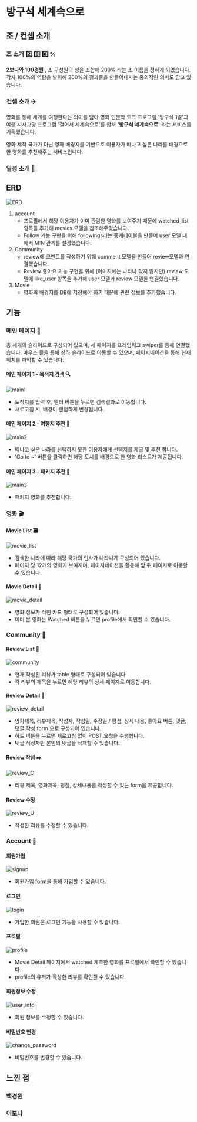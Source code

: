 # 방구석 세계속으로

## 조 / 컨셉 소개 

### 조 소개 :two: :zero: :zero: %

**2보나와 100경원** , 조 구성원의 성을 조합해 200% 라는 조 이름을 정하게 되었습니다. 각자 100%의 역량을 발휘해 200%의 결과물을 만들어내자는 중의적인 의미도 담고 있습니다.

### 컨셉 소개 :airplane:

영화를 통해 세계를 여행한다는 의미를 담아 영화 인문학 토크 프로그램 '방구석 1열'과 여행 시사교양 프로그램 '걸어서 세계속으로'를 합쳐 **'방구석 세계속으로'** 라는 서비스를 기획했습니다.

영화 제작 국가가 아닌 영화 배경지를 기반으로 이용자가 떠나고 싶은 나라를 배경으로 한 영화를 추천해주는 서비스입니다. 

### 일정 소개 :calendar:



## ERD 

![ERD](README.assets/ERD.png)

1. account
   - 프로필에서 해당 이용자가 이미 관람한 영화를 보여주기 때문에 watched_list 항목을 추가해 movies 모델을 참조해주었습니다.
   - Follow 기능 구현을 위해 followings라는 중개테이블을 만들어 user 모델 내에서 M:N 관계를 설정했습니다.
2. Community
   - review에 코멘트를 작성하기 위해 comment 모델을 만들어 review모델과 연결했습니다.
   - Review 좋아요 기능 구현을 위해 (이미지에는 나타나 있지 않지만) review 모델에 like_user 항목을 추가해 user 모델과 review 모델을 연결했습니다.
3. Movie
   - 영화의 배경지를 DB에 저장해야 하기 때문에 관련 정보를 추가했습니다.



## 기능

### 메인 페이지  🚞

총 세개의 슬라이드로 구성되어 있으며, 세 페이지를 프레임워크 swiper를 통해 연결했습니다. 마우스 휠을 통해 상하 슬라이드로 이동할 수 있으며, 페이지네이션을 통해 현재 위치를 파악할 수 있습니다.

#### 메인 페이지 1 - 목적지 검색 :mag:

![main1](README.assets/main1.png)

- 도착지를 입력 후, 엔터 버튼을 누르면 검색결과로 이동합니다.
- 새로고침 시, 배경이 랜덤하게 변경됩니다.

#### 메인 페이지 2 - 여행지 추천 🗽

![main2](README.assets/main2.png)

- 떠나고 싶은 나라를 선택하지 못한 이용자에게 선택지를 제공 및 추천 합니다.
- 'Go to ~' 버튼을 클릭하면 해당 도시를 배경으로 한 영화 리스트가 제공됩니다.

#### 메인 페이지 3 - 패키지 추천 :gift:

![main3](README.assets/main3.png)

- 패키지 영화를 추천합니다.



### 영화 :clapper:

#### Movie List :card_file_box:

![movie_list](README.assets/movie_list.png)

- 검색한 나라에 따라 해당 국가의 인사가 나타나게 구성되어 있습니다.
- 페이지 당 12개의 영화가 보여지며, 페이지네이션을 활용해 앞 뒤 페이지로 이동할 수 있습니다.

#### Movie Detail :movie_camera:

![movie_detail](README.assets/movie_detail.png)

- 영화 정보가 적힌 카드 형태로 구성되어 있습니다.
- 이미 본 영화는 Watched 버튼을 누르면 profile에서 확인할 수 있습니다.



### Community :speech_balloon:

#### Review List :notebook:

![community](README.assets/community.png)

- 현재 작성된 리뷰가 table 형태로 구성되어 있습니다.
- 각 리뷰의 제목을 누르면 해당 리뷰의 상세 페이지로 이동합니다.

#### Review Detail :page_facing_up:

![review_detail](README.assets/review_detail.png)

- 영화제목, 리뷰제목, 작성자, 작성일, 수정일 / 평점, 상세 내용, 좋아요 버튼, 댓글, 댓글 작성 form 으로 구성되어 있습니다.
- 하트 버튼을 누르면 새로고침 없이 POST 요청을 수행합니다.
- 댓글 작성자만 본인의 댓글을 삭제할 수 있습니다.

#### Review 작성 :black_nib:

![review_C](README.assets/review_C.png)

- 리뷰 제목, 영화제목, 평점, 상세내용을 작성할 수 있는 form을 제공합니다.

#### Review 수정

![review_U](README.assets/review_U.png)

- 작성한 리뷰를 수정할 수 있습니다.



### Account :bust_in_silhouette:

#### 회원가입

![signup](README.assets/signup.png)

- 회원가입 form을 통해 가입할 수 있습니다.

#### 로그인

![login](README.assets/login.png)

- 가입한 회원은 로그인 기능을 사용할 수 있습니다.

#### 프로필 

![profile](README.assets/profile.png)

- Movie Detail 페이지에서 watched 체크한 영화를 프로필에서 확인할 수 있습니다.
- profile의 유저가 작성한 리뷰를 확인할 수 있습니다.

#### 회원정보 수정

![user_info](README.assets/user_info.png)

- 회원 정보를 수정할 수 있습니다.

#### 비밀번호 변경

![change_password](README.assets/change_password.png)

- 비밀번호를 변경할 수 있습니다.



## 느낀 점

### 백경원

### 이보나

